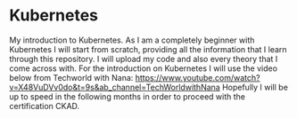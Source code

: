 # Kubernetes
My introduction to Kubernetes.
As I am a completely beginner with Kubernetes I will start from scratch, providing all the information that I learn through this repository.
I will upload my code and also every theory that I come across with.
For the introduction on Kubernetes I will use the video below from Techworld with Nana:
https://www.youtube.com/watch?v=X48VuDVv0do&t=9s&ab_channel=TechWorldwithNana
Hopefully I will be up to speed in the following months in order to proceed with the certification CKAD.
